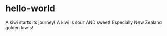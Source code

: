 # hello-world
A kiwi starts its journey!
A kiwi is sour AND sweet! Especially New Zealand golden kiwis!
